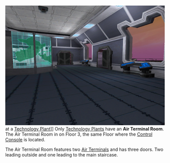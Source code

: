 ![](../images/TechAirVehRoom.jpg "fig:TechAirVehRoom.jpg") at a [Technology
Plant](Technology_Plant.md)\]\] Only [Technology
Plants](Technology_Plant.md) have an **Air Terminal Room**. The
Air Terminal Room in on Floor 3, the same Floor where the [Control
Console](Control_Console.md) is located.

The Air Terminal Room features two [Air
Terminals](../items/Air_Terminal.md) and has three doors. Two leading
outside and one leading to the main staircase.

<!--[Category:Locations](../Category:Locations.md)-->
